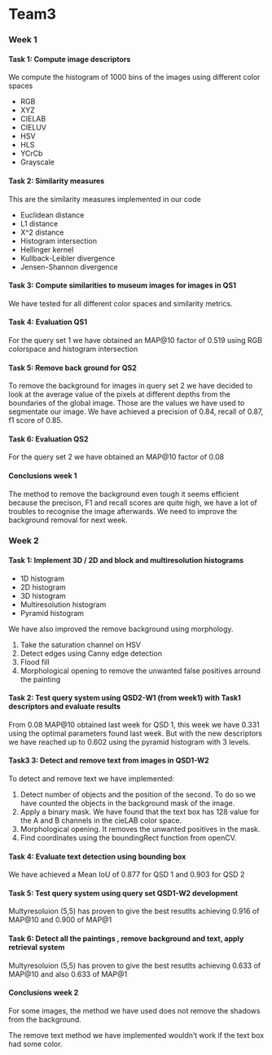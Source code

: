 # Team3

### Week 1

#### Task 1: Compute image descriptors

We compute the histogram of 1000 bins of the images using different color spaces

* RGB
* XYZ
* CIELAB
* CIELUV
* HSV
* HLS
* YCrCb
* Grayscale

#### Task 2: Similarity measures

This are the similarity measures implemented in our code

* Euclidean distance
* L1 distance
* X^2 distance
* Histogram intersection
* Hellinger kernel
* Kullback-Leibler divergence
* Jensen-Shannon divergence


#### Task 3: Compute similarities to museum images for images in QS1

We have tested for all different color spaces and similarity metrics.

#### Task 4: Evaluation QS1

For the query set 1 we have obtained an MAP@10 factor of 0.519 using RGB colorspace and histogram intersection

#### Task 5: Remove back ground for QS2

To remove the background for images in query set 2 we have decided to look at the average value of the pixels at different depths from the boundaries of the global image. Those are the values we have used to segmentate our image. We have achieved a precision of 0.84, recall of 0.87, f1 score of 0.85.

#### Task 6: Evaluation QS2

For the query set 2 we have obtained an MAP@10 factor of 0.08

#### Conclusions week 1
The method to remove the background even tough it seems efficient because the precison, F1 and recall scores are quite high, we have a lot of troubles to recognise the image afterwards. We need to improve the background removal for next week.



### Week 2

#### Task 1: Implement 3D / 2D and block and multiresolution histograms

* 1D histogram
* 2D histogram
* 3D histogram
* Multiresolution histogram
* Pyramid histogram

We have also improved the remove background using morphology.
1. Take the saturation channel on HSV
2. Detect edges using Canny edge detection 
3. Flood fill
4. Morphological opening to remove the unwanted false positives arround the painting

#### Task 2: Test query system using QSD2-W1 (from week1) with Task1 descriptors and evaluate results

From 0.08 MAP@10 obtained last week for QSD 1, this week we have 0.331 using the optimal parameters found last week. But with the new descriptors we have reached up to 0.602 using the pyramid histogram with 3 levels.

#### Task3 3: Detect and remove text from images in QSD1-W2
To detect and remove text we have implemented:
1. Detect number of objects and the position of the second. To do so we have counted the objects in the background mask of the image.
2. Apply a binary mask. We have found that the text box has 128 value for the A and B channels in the cieLAB color space.
3. Morphological opening. It removes the unwanted positives in the mask.
4. Find coordinates using the boundingRect function from openCV.

#### Task 4: Evaluate text detection using bounding box
We have achieved a Mean IoU of 0.877 for QSD 1 and 0.903 for QSD 2

#### Task 5: Test query system using query set QSD1-W2 development
Multyresoluion (5,5) has proven to give the best resutlts achieving 0.916 of MAP@10 and 0.900 of MAP@1

#### Task 6: Detect all the paintings , remove background and text, apply retrieval system
Multyresoluion (5,5) has proven to give the best resutlts achieving 0.633 of MAP@10 and also 0.633 of MAP@1


#### Conclusions week 2
For some images, the method we have used does not remove the shadows from the background.

The remove text method we have implemented wouldn’t work if the text box had some color.

